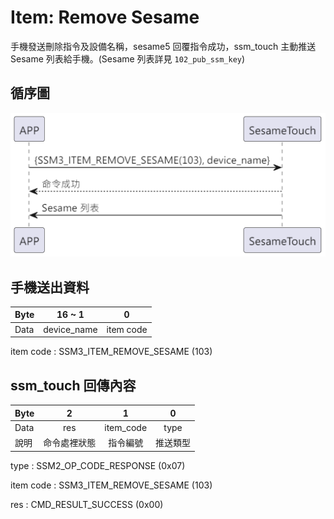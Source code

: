 # Item: Remove Sesame

手機發送刪除指令及設備名稱，sesame5 回覆指令成功，ssm_touch 主動推送 Sesame 列表給手機。(Sesame 列表詳見 `102_pub_ssm_key`)

## 循序圖

<p align="left" >
  <img src="../src/rm_sesame/rm_sesame.png" alt="" title="">
</p>

## 手機送出資料

| Byte | 16   ~    1 |     0     |
|------|:-----------:|:---------:|
| Data | device_name | item code |

item code : SSM3_ITEM_REMOVE_SESAME (103)

## ssm_touch 回傳內容

| Byte |   2    |     1     |  0   |
|------|:------:|:---------:|:----:|
| Data |  res   | item_code | type |
| 說明   | 命令處裡狀態 |   指令編號    | 推送類型 |

type : SSM2_OP_CODE_RESPONSE (0x07)

item code : SSM3_ITEM_REMOVE_SESAME (103)

res : CMD_RESULT_SUCCESS (0x00)